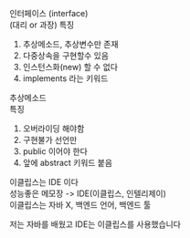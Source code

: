 인터페이스 (interface)  
(대리 or 과장)
특징
1. 추상메소드, 추상변수만 존재
2. 다중상속을 구현할수 있음
3. 인스턴스화(new) 할 수 없다
4. implements 라는 키워드

추상메소드  
특징   
1. 오버라이딩 해야함
2. 구현불가 선언만
3. public 이어야 한다
4. 앞에 abstract 키워드 붙음

이클립스는 IDE 이다  
성능좋은 메모장 -> IDE(이클립스, 인텔리제이)   
이클립스는 자바 X, 백엔드 언어, 백엔드 툴

저는 자바를 배웠고 IDE는 이클립스를 사용했습니다